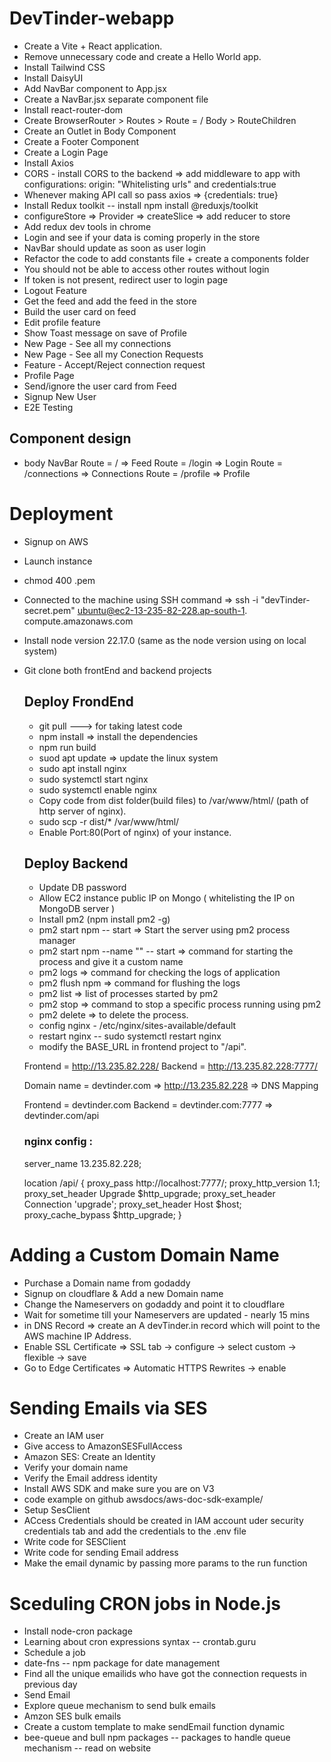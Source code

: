 # DevTinder-webapp
- Create a Vite + React application.
- Remove unnecessary code and create a Hello World app.
- Install Tailwind CSS
- Install DaisyUI
- Add NavBar component to App.jsx
- Create a NavBar.jsx separate component file
- Install react-router-dom
- Create BrowserRouter > Routes > Route = / Body > RouteChildren
- Create an Outlet in Body Component
- Create a Footer Component
- Create a Login Page
- Install Axios
- CORS - install CORS to the backend => add middleware to app with configurations: origin: "Whitelisting urls" and credentials:true
- Whenever making API call so pass axios => {credentials: true}
- Install Redux toolkit -- install npm install @reduxjs/toolkit
- configureStore => Provider => createSlice => add reducer to store
- Add redux dev tools in chrome
- Login and see if your data is coming properly in the store
- NavBar should update as soon as user login
- Refactor the code to add constants file + create a components folder
- You should not be able to access other routes without login
- If token is not present, redirect user to login page
- Logout Feature
- Get the feed and add the feed in the store
- Build the user card on feed
- Edit profile feature
- Show Toast message on save of Profile
- New Page - See all my connections
- New Page - See all my Conection Requests
- Feature - Accept/Reject connection request
- Profile Page
- Send/ignore the user card from Feed
- Signup New User
- E2E Testing





## Component design
- body
    NavBar
    Route = / => Feed
    Route = /login => Login
    Route = /connections => Connections
    Route = /profile => Profile


# Deployment
- Signup on AWS
- Launch instance 
- chmod 400 <secret>.pem
- Connected to the machine using SSH command => ssh -i "devTinder-secret.pem" ubuntu@ec2-13-235-82-228.ap-south-1. compute.amazonaws.com
- Install node version 22.17.0 (same as the node version using on local system)
- Git clone both frontEnd and backend projects

    ## Deploy FrondEnd
    - git pull ---> for taking latest code
    - npm install => install the dependencies
    - npm run build
    - suod apt update => update the linux system
    - sudo apt install nginx
    - sudo systemctl start nginx
    - sudo systemctl enable nginx
    - Copy code from dist folder(build files) to /var/www/html/ (path of http server of nginx).
    - sudo scp -r dist/* /var/www/html/
    - Enable Port:80(Port of nginx) of your instance.
    
    ## Deploy Backend
    - Update DB password
    - Allow EC2 instance public IP on Mongo ( whitelisting the IP on MongoDB server )
    - Install pm2 (npm install pm2 -g)
    - pm2 start npm -- start => Start the server using pm2 process manager
    - pm2 start npm --name "<custom name of process>" -- start => command for starting the process and give it a custom name
    - pm2 logs => command for checking the logs of application
    - pm2 flush npm => command for flushing the logs
    - pm2 list => list of processes started by pm2
    - pm2 stop <name of the process> => command to stop a specific process running using pm2
    - pm2 delete <name of process> => to delete the process.
    - config nginx - /etc/nginx/sites-available/default
    - restart nginx -- sudo systemctl restart nginx
    - modify the BASE_URL in frontend project to "/api".



    Frontend = http://13.235.82.228/
    Backend = http://13.235.82.228:7777/

    Domain name = devtinder.com => http://13.235.82.228 => DNS Mapping

    Frontend = devtinder.com
    Backend = devtinder.com:7777 => devtinder.com/api


    ### nginx config : 

    server_name 13.235.82.228;

    location /api/ {
        proxy_pass http://localhost:7777/;
        proxy_http_version 1.1;
        proxy_set_header Upgrade $http_upgrade;
        proxy_set_header Connection 'upgrade';
        proxy_set_header Host $host;
        proxy_cache_bypass $http_upgrade;
    }
# Adding a Custom Domain Name
- Purchase a Domain name from godaddy
- Signup on cloudflare & Add a new Domain name
- Change the Nameservers on godaddy and point it to cloudflare
- Wait for sometime till your Nameservers are updated - nearly 15 mins
- in DNS Record => create an A devTinder.in record which will point to the AWS machine IP Address.
- Enable SSL Certificate => SSL tab -> configure -> select custom -> flexible -> save
- Go to Edge Certificates => Automatic HTTPS Rewrites -> enable


# Sending Emails via SES
- Create an IAM user
- Give access to AmazonSESFullAccess
- Amazon SES: Create an Identity
- Verify your domain name
- Verify the Email address identity
- Install AWS SDK and make sure you are on V3
- code example on github awsdocs/aws-doc-sdk-example/
- Setup SesClient
- ACcess Credentials should be created in IAM account <secretkey and accessKey> uder security credentials tab and add the credentials to the .env file
- Write code for SESClient
- Write code for sending Email address
- Make the email dynamic by passing more params to the run function

# Sceduling CRON jobs in Node.js
- Install node-cron package
- Learning about cron expressions syntax -- crontab.guru
- Schedule a job
- date-fns -- npm package for date management
- Find all the unique emailids who have got the connection requests in previous day
- Send Email
- Explore queue mechanism to send bulk emails
- Amzon SES bulk emails
- Create a custom template to make sendEmail function dynamic
- bee-queue and bull npm packages -- packages to handle queue mechanism -- read on website